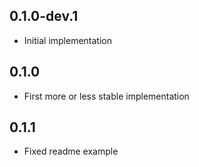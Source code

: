 ## 0.1.0-dev.1

- Initial implementation

## 0.1.0

- First more or less stable implementation

## 0.1.1

- Fixed readme example